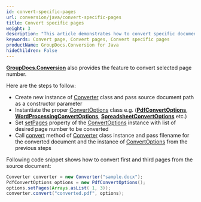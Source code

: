 ```yaml
---
id: convert-specific-pages
url: conversion/java/convert-specific-pages
title: Convert specific pages
weight: 3
description: "This article demonstrates how to convert specific document pages by page number using GroupDocs.Conversion for Java API."
keywords: Convert page, Convert pages, Convert specific pages
productName: GroupDocs.Conversion for Java
hideChildren: False
---
```

[**GroupDocs.Conversion**](https://products.groupdocs.com/conversion/java) also provides the feature to convert selected page number. 

Here are the steps to follow: 

*   Create new instance of [Converter](https://apireference.groupdocs.com/java/conversion/com.groupdocs.conversion/Converter) class and pass source document path as a constructor parameter
*   Instantiate the proper [ConvertOptions](https://apireference.groupdocs.com/java/conversion/com.groupdocs.conversion.options.convert/ConvertOptions) class e.g. (**[PdfConvertOptions](https://apireference.groupdocs.com/java/conversion/com.groupdocs.conversion.options.convert/PdfConvertOptions)**, **[WordProcessingConvertOptions](https://apireference.groupdocs.com/java/conversion/com.groupdocs.conversion.options.convert/WordProcessingConvertOptions)**, **[SpreadsheetConvertOptions](https://apireference.groupdocs.com/java/conversion/com.groupdocs.conversion.options.convert/SpreadsheetConvertOptions)** etc.)
*   Set [setPages](https://apireference.groupdocs.com/java/conversion/com.groupdocs.conversion.options.convert/ConvertOptions#setPages(java.util.List)) property of the [ConvertOptions](https://apireference.groupdocs.com/java/conversion/com.groupdocs.conversion.options.convert/ConvertOptions) instance with list of desired page number to be converted
*   Call [convert](https://apireference.groupdocs.com/java/conversion/com.groupdocs.conversion/Converter#convert(java.lang.String,%20com.groupdocs.conversion.options.convert.ConvertOptions)) method of [Converter](https://apireference.groupdocs.com/java/conversion/com.groupdocs.conversion/Converter) class instance and pass filename for the converted document and the instance of [ConvertOptions](https://apireference.groupdocs.com/java/conversion/com.groupdocs.conversion.options.convert/ConvertOptions) from the previous steps

  
Following code snippet shows how to convert first and third pages from the source document:

```java
Converter converter = new Converter("sample.docx");
PdfConvertOptions options = new PdfConvertOptions();
options.setPages(Arrays.asList( 1, 3));
converter.convert("converted.pdf", options);
```
